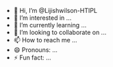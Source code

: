 - 👋 Hi, I’m @Lijishwilson-HTIPL
- 👀 I’m interested in ...
- 🌱 I’m currently learning ...
- 💞️ I’m looking to collaborate on ...
- 📫 How to reach me ...
- 😄 Pronouns: ...
- ⚡ Fun fact: ...

<!---
Lijishwilson-HTIPL/Lijishwilson-HTIPL is a ✨ special ✨ repository because its `README.md` (this file) appears on your GitHub profile.
You can click the Preview link to take a look at your changes.
--->
